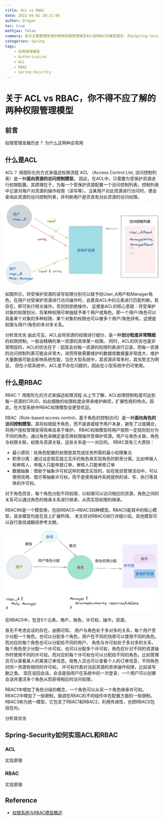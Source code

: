 ```yaml
---
title: ACL vs RBAC
date: 2022-04-01 20:21:00
author: Dragon
toc: true
mathjax: false
summary: 本文主要整理常用的两种权限管理模型ACL和RBAC的模型理念，并从Spring-Security相关Library讲解ACL和RBAC的实现原理。
categories: Spring
tags:
    - 权限管理模型
    - Authorization
    - ACL
    - RBAC
    - Spring-Security
---
```


# 关于 ACL vs RBAC，你不得不应了解的两种权限管理模型

## 前言

权限管理发展历史？
为什么这两种会常用

## 什么是ACL

ACL？ 用图形化的方式来描述权限流程
ACL （Access Control List, 访问控制列表）是一种**面向资源的访问控制模型**。
因此，在ACL中，只需要为受保护资源进行权限配置。其原理在于，为每一个受保护资源配置一个访问控制列表，控制列表中记录对用户对资源的操作权限（读写等）。当某用户对此资源进行访问时，便会查询此资源的访问控制列表，并判断用户是否具有对此资源的访问权限。

![ACL示例](ACL-vs-RBAC/acl_example.png)

如图所示，将受保护资源的读写权限分别可以赋予给User_A用户和Manager角色，在用户对受保护资源进行访问操作时，会更具ACL中的元素进行匹配判断，若存在，即可执行相关操作，否则则拒绝操作。
这便是ACL的核心思路：将受保护对象的权限划分，将某种权限可单独赋予某个用户或角色。即一个用户/角色可以具备某个对象的多种权限，某个对象的权限也可以被多个用户/角色持有，这便是权限与用户/角色的多对多关系。

分析其优劣
由此可见，ACL会将资源的权限进行细分，是一种**划分粒度非常精细**的权限控制，一般会精确的某一资源的具体某一权限。
同时，ACL的优劣也是非常明显的，ACL的优劣在于：因其会对每一资源的权限列表进行记录，而每一资源的访问控制列表可能会非常大，进而导致需要维护的数据库数据量非常庞大，维护大量数据可能会影响系统性能，当在大型系统中，其资源非常多时，其劣势尤为明显。
但在小型系统中，ACL是不存在问题的，因此在小型系统中仍可使用。

## 什么是RBAC
RBAC？ 用图形化的方式来描述权限流程
从上节了解，ACL权限控制粒度可达到每一资源的CRUD，如此细致的权限粒度会带来维护麻烦，扩展性弱的特点。因此，在大型系统中RBAC权限模型会更受欢迎。

RBAC（Role-based access control，基于角色的控制访问）是一种**面向角色的访问控制模型**。其将权限赋予角色，而不是直接赋予用户本身，避免了过度耦合，将用户授权管理变得简单且易于维护。
RBAC权限模型将用户按照一定规则划分为不同的角色，通过角色来确定是否用权限操作受保护资源。用户与角色关联，角色与权限关联，权限与资源关联，这些关系是一一对应的。
RBAC具有三大原则：
- 最小原则：给角色配置的权限是其完成任务所需的最小权限集合
- 职责分离：通过设定相互独立互斥的角色来实现角色的职责分离，比如申报人和审核人，申报人只能申报订单，审核人只能审核订单
- 数据抽象：借助于抽象许可权这样的概念实现的，如在账目管理活动中，可以使用信用、借方等抽象许可权，而不是使用操作系统提供的读、写、执行等具体的许可权。

对于角色而言，每个角色分配不同权限，以权限可以访问相应的资源，角色之间的关系可以通过角色的继承关系进行继承，从而实现权限的继承。


RBAC96是一个模型族，包括RBAC0~RBAC3四种模型。RBAC0是其中的核心模型，其余模型均是在其上扩展所得。
本文将对RBAC0进行详细介绍，其他模型可以自行查找或翻阅参考文献。

![RBAC0](ACL-vs-RBAC/image-20220413092754721.png)

在RBAC0中，包含5个元素，用户，角色，许可权，操作，资源。

首先不考虑会话的存在，由图可知，
用户与角色处于多对多的关系，每个用户至少分配一个角色，也可以分配多个角色，用户在不同的场景可以使用不同的角色。而对应的每个角色也可以分配给不同的用户。
角色与许可权处于多对多的关系，每个角色至少分配一个许可权，也可以分配多个许可权，角色在针对不同的资源操作时使用不同的许可权。而对应的每个许可权也可以分配给不同的角色，比如管理员可以查看某人的某类订单信息，销售人员也可以查看个人的订单信息，不同角色对同一资源有相同的许可权。
许可权代表对当前资源的具体操作权限，比如读写删之类。
现在说回会话，会话是指用户在系统中的一次登录，一个用户可以创建会话并激活多个角色从而获得相应的访问权限。

RBAC1中增加了角色分级的概念，一个角色可以从另一个角色继承许可权。
RBAC2中增加了一些限制，强调在RBAC的不同组件中在配置方面的一些限制。
RBAC3称为统一模型，它包含了RBAC1和RBAC2，利用传递性，也把RBAC0包括在内。

分析其优劣
<!-- 但是在小型系统中，RBAC的优劣也是非常明显的，RBAC的优劣在于：因其不会对每一资源的权限列表进行记录，而每一资源的访问控制列表只会记录一个角色的权限，这便是权限与角色的一对一关系。 -->


## Spring-Security如何实现ACL和RBAC
### ACL
实现原理

### RBAC
实现原理

## Reference
- [权限系统与RBAC模型概述](https://blog.51cto.com/u_15278282/3021958)